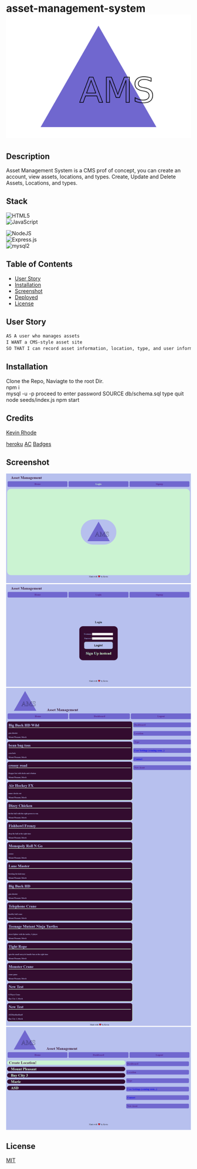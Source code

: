 # asset-management-system ![logo](./public/images/logo.svg)

## Description

Asset Management System is a CMS prof of concept, you can create an account, view assets, locations, and types. Create, Update and Delete Assets, Locations, and types. 

## Stack

![HTML5](https://img.shields.io/badge/html5-%23E34F26.svg?style=for-the-badge&logo=html5&logoColor=white)  
![JavaScript](https://img.shields.io/badge/javascript-%23323330.svg?style=for-the-badge&logo=javascript&logoColor=%23F7DF1E)  

![NodeJS](https://img.shields.io/badge/node.js-6DA55F?style=for-the-badge&logo=node.js&logoColor=white)  
![Express.js](https://img.shields.io/badge/express.js-%23404d59.svg?style=for-the-badge&logo=express&logoColor=%2361DAFB)  
![mysql2](https://img.shields.io/badge/MySQL-00000F?style=for-the-badge&logo=mysql&logoColor=white)  


## Table of Contents 

- [User Story](#user-story)
- [Installation](#installation)
- [Screenshot](#screenshot)
- [Deployed](#credits)
- [License](#license)

## User Story
```md
AS A user who manages assets  
I WANT a CMS-style asset site  
SO THAT I can record asset information, location, type, and user information to allow the user a CMS for their asset, what ever it may be 
```

## Installation
Clone the Repo,
Naviagte to the root Dir.  
npm i  
mysql -u <username> -p 
proceed to enter password
SOURCE db/schema.sql
type quit
node seeds/index.js
npm start


## Credits

[Kevin Rhode](https://github.com/KevinRhode)

[heroku](https://coding-boot-camp.github.io/full-stack/heroku/deploy-with-heroku-and-mysql)
[AC](https://animate.style/)
[Badges](https://ileriayo.github.io/markdown-badges/)

## Screenshot
![landing](./public/images/asset-mgt-sys-kevinrhode.herokuapp.com_.png)
![login](./public/images/asset-mgt-sys-kevinrhode.herokuapp.com_login.png)
![dashboard](./public/images/asset-mgt-sys-kevinrhode.herokuapp.com_dashboard.png)
![location](./public/images/asset-mgt-sys-kevinrhode.herokuapp.com_api_location_.png)

## License

[MIT](https://choosealicense.com/licenses/mit/)